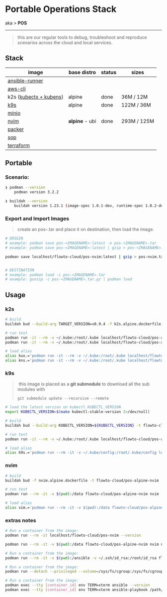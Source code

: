 
# Portable Operations Stack

aka > **POS**

---

> this are our regular tools to debug, troubleshoot and reproduce scenarios across the cloud and local services.

## Stack

| image                                                       | base distro      | status | sizes       |
| ----------------------------------------------------------- | ---------------- | ------ | ----------- |
| [ansible-runner](https://github.com/ansible/ansible-runner) |                  |        |             |
| [aws-cli](https://github.com/aws/aws-cli)                   |                  |        |             |
| k2s ([kubectx + kubens](https://github.com/ahmetb/kubectx)) | alpine           | done   | 36M  / 12M  |
| [k9s](https://github.com/derailed/k9s)                      | alpine           | done   | 122M / 36M  |
| [minio](https://github.com/minio/mc)                        |                  |        |             |
| [nvim](https://github.com/neovim/neovim)                    | **alpine** - ubi | done   | 293M / 125M |
| [packer](https://github.com/hashicorp/packer)               |                  |        |             |
| [sop](https://github.com/mozilla/sops/releases)             |                  |        |             |
| [terraform](https://github.com/hashicorp/terraform)         |                  |        |             |



## Portable

### Scenario:

```bash
❯ podman --version
    podman version 3.2.2

❯ buildah --version
    buildah version 1.23.1 (image-spec 1.0.1-dev, runtime-spec 1.0.2-dev)
```

### Export and Import Images

> create an pos-<IMAGENAME>.tar and place it on destination, then load the image.


```bash
# ORIGIN
# example: podman save pos-<IMAGENAME>:latest -o pos-<IMAGENAME>.tar
# example: podman save pos-<IMAGENAME>:latest | gzip > pos-<IMAGENAME>.tar.gz

podman save localhost/flowto-cloud/pos-nvim:latest | gzip > pos-nvim.tar.gz


# DESTINATION
# example: podman load -i pos-<IMAGENAME>.tar
# example: gunzip -c pos-<IMAGENAME>.tar.gz | podman load
```



## Usage

### k2s

```bash
# build
buildah bud --build-arg TARGET_VERSION=v0.9.4 -f k2s.alpine.dockerfile -t flowto-cloud/pos-alpine-k2s:v0.9.4 .

# run test
podman run -it --rm -v ~/.kube:/root/.kube localhost/flowto-cloud/pos-alpine-k2s:v0.9.4 kubens --help
podman run -it --rm -v ~/.kube:/root/.kube localhost/flowto-cloud/pos-alpine-k2s:v0.9.4 kubectx --help

# load alias
alias kux.='podman run -it --rm -v ~/.kube:/root/.kube localhost/flowto-cloud/pos-alpine-k2s:v0.9.4 kubectx.'
alias kns.='podman run -it --rm -v ~/.kube:/root/.kube localhost/flowto-cloud/pos-alpine-k2s:v0.9.4 kubens'

```

### k9s

> ​	this image is placed as a **git submodule** to download all the sub modules with
>
> `git submodule update --recursive --remote`

```bash
# load the latest version on kubectl KUBECTL_VERSION
export KUBECTL_VERSION=$(make kubectl-stable-version 2>/dev/null)

# build
buildah bud --build-arg KUBECTL_VERSION=${KUBECTL_VERSION} -t flowto-cloud/pos-alpine-k9s .

# run test
podman run -it --rm -v ~/.kube:/root/.kube localhost/flowto-cloud/pos-alpine-k9s --help

# load alias
alias k9s.='podman run --rm -it -v ~/.kube/config:/root/.kube/config localhost/flowto-cloud/pos-alpine-k9s'
```
### nvim

```bash
# build
buildah bud -f nvim.alpine.dockerfile -t flowto-cloud/pos-alpine-nvim

# run test
podman run --rm -it -v $(pwd):/data flowto-cloud/pos-alpine-nvim nvim --help

# load alias
alias vim.='podman run --rm -it -v $(pwd):/data flowto-cloud/pos-alpine-nvim nvim'
```

### extras notes

```bash
# Run a container from the image:
podman run --rm -it localhost/flowto-cloud/pos-nvim --version

podman run --rm -it -v $(pwd):/data flowto-cloud/pos-alpine-nvim nvim name-of-file.md

# Run a container from the image:
podman run --rm -it -v $(pwd):/ansible -v ~/.ssh/id_rsa:/root/id_rsa flowto-cloud/mino-client bash

# Run a container from the image:
podman run --detach --privileged --volume=/sys/fs/cgroup:/sys/fs/cgroup:ro flowto-cloud/ansible:latest

# Run a container from the image:
podman exec --tty [container_id] env TERM=xterm ansible --version
podman exec --tty [container_id] env TERM=xterm ansible-playbook /path/to/ansible/playbook.yml --syntax-check
```




